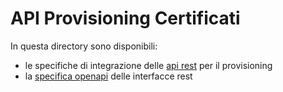 # API Provisioning Certificati

In questa directory sono disponibili:

* le specifiche di integrazione delle [api rest](api-rest-provisioning.md) per il provisioning
* la [specifica openapi](openapi.yaml) delle interfacce rest